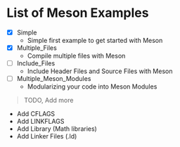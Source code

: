 # List of Meson Examples

- [x] Simple
  - Simple first example to get started with Meson 
- [x] Multiple_Files
  - Compile multiple files with Meson 
- [ ] Include_Files
  - Include Header Files and Source Files with Meson 
- [ ] Multiple_Meson_Modules
  - Modularizing your code into Meson Modules

> TODO, Add more

- Add CFLAGS
- Add LINKFLAGS
- Add Library (Math libraries)
- Add Linker Files (.ld)
